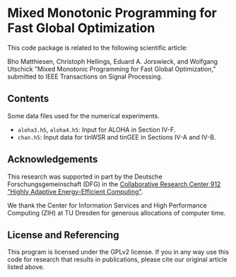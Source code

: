 Mixed Monotonic Programming for Fast Global Optimization
==================

This code package is related to the following scientific article:

Bho Matthiesen, Christoph Hellings, Eduard A. Jorswieck, and Wolfgang Utschick "Mixed Monotonic Programming for Fast Global Optimization," submitted to IEEE Transactions on Signal Processing.

## Contents

Some data files used for the numerical experiments.

* `aloha3.h5`, `aloha4.h5`: Input for ALOHA in Section IV-F.
* `chan.h5`: Input data for tinWSR and tinGEE in Sections IV-A and IV-B.

## Acknowledgements

This research was supported in part by the Deutsche Forschungsgemeinschaft (DFG) in the [Collaborative Research Center 912 "Highly Adaptive Energy-Efficient Computing"](https://tu-dresden.de/ing/forschung/sfb912).

We thank the Center for Information Services and High Performance Computing (ZIH) at TU Dresden for generous allocations of computer time.


## License and Referencing

This program is licensed under the GPLv2 license. If you in any way use this code for research that results in publications, please cite our original article listed above.

